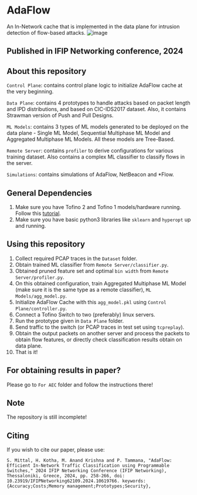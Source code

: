 # AdaFlow
An In-Network cache that is implemented in the data plane for intrusion detection of flow-based attacks. 
![image](https://github.com/networked-systems-iith/AdaFlow/assets/104780009/4d890f5f-ba71-496a-922b-26163c863aa3)


## Published in IFIP Networking conference, 2024

## About this repository
``Control Plane``: contains control plane logic to initialize AdaFlow cache at the very beginning. 

``Data Plane``: contains 4 prototypes to handle attacks based on packet length and IPD distributions, and based on CIC-IDS2017 dataset. Also, it contains Strawman version of Push and Pull Designs. 

``ML Models``: contains 3 types of ML models generated to be deployed on the data plane - Single ML Model, Sequential Multiphase ML Model and Aggregated Multiphase ML Models. All these models are Tree-Based. 

``Remote Server``: contains ``profiler`` to derive configurations for various training dataset. Also contains a complex ML classifier to classify flows in the server. 

``Simulations``: contains simulations of AdaFlow, NetBeacon and *Flow. 

## General Dependencies
1. Make sure you have Tofino 2 and Tofino 1 models/hardware running. Follow this [tutorial](https://docs.google.com/document/d/1gyYWL0HY2SanzAoA6GGRImf9ERR1KXrG0Ngg8Zh5VfA/edit#). 
2. Make sure you have basic python3 libraries like ``sklearn`` and ``hyperopt`` up and running. 

## Using this repository
1. Collect required PCAP traces in the ``Dataset`` folder.
2. Obtain trained ML classifier from ``Remote Server/classifier.py``.
3. Obtained pruned feature set and optimal ``bin width`` from  ``Remote Server/profiler.py``.
4. On this obtained configuration, train Aggregated Multiphase ML Model (make sure it is the same type as a remote classifier), ``ML Models/agg_model.py``.
5. Initialize AdaFlow Cache with this ``agg_model.pkl`` using ``Control Plane/controller.py``.
6. Connect a Tofino Switch to two (preferably) linux servers.
7. Run the prototype given in ``Data Plane`` folder. 
8. Send traffic to the switch (or PCAP traces in test set using ``tcpreplay``).
9. Obtain the output packets on another server and process the packets to obtain flow features, or directly check classification results obtain on data plane.
10. That is it!

## For obtaining results in paper?
Please go to ``For AEC`` folder and follow the instructions there!

## Note
The repository is still incomplete!

## Citing
If you wish to cite our paper, please use:
```
S. Mittal, H. Kotha, M. Anand Krishna and P. Tammana, "AdaFlow: Efficient In-Network Traffic Classification using Programmable Switches," 2024 IFIP Networking Conference (IFIP Networking), Thessaloniki, Greece, 2024, pp. 258-266, doi: 10.23919/IFIPNetworking62109.2024.10619766. keywords: {Accuracy;Costs;Memory management;Prototypes;Security},
```
